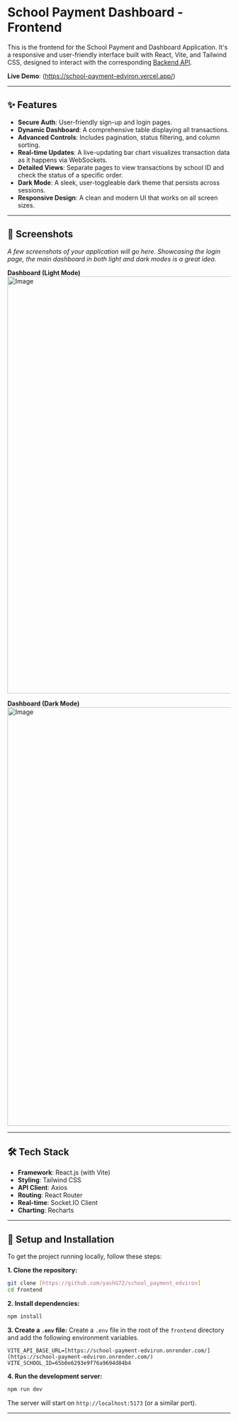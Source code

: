 # School Payment Dashboard - Frontend

This is the frontend for the School Payment and Dashboard Application. It's a responsive and user-friendly interface built with React, Vite, and Tailwind CSS, designed to interact with the corresponding [Backend API](https://school-payment-edviron.onrender.com/).

**Live Demo**: (https://school-payment-edviron.vercel.app/)

---

## ✨ Features

-   **Secure Auth**: User-friendly sign-up and login pages.
-   **Dynamic Dashboard**: A comprehensive table displaying all transactions.
-   **Advanced Controls**: Includes pagination, status filtering, and column sorting.
-   **Real-time Updates**: A live-updating bar chart visualizes transaction data as it happens via WebSockets.
-   **Detailed Views**: Separate pages to view transactions by school ID and check the status of a specific order.
-   **Dark Mode**: A sleek, user-toggleable dark theme that persists across sessions.
-   **Responsive Design**: A clean and modern UI that works on all screen sizes.

---

## 📸 Screenshots

*A few screenshots of your application will go here. Showcasing the login page, the main dashboard in both light and dark modes is a great idea.*

**Dashboard (Light Mode)**
<img width="1919" height="939" alt="Image" src="https://github.com/user-attachments/assets/b2427874-d7f2-425e-9d15-e520c16b46d3" />


**Dashboard (Dark Mode)**
<img width="1913" height="943" alt="Image" src="https://github.com/user-attachments/assets/57ad8366-9519-4dfa-b327-d12cc788cbe5" />


---

## 🛠️ Tech Stack

-   **Framework**: React.js (with Vite)
-   **Styling**: Tailwind CSS
-   **API Client**: Axios
-   **Routing**: React Router
-   **Real-time**: Socket.IO Client
-   **Charting**: Recharts

---

## 🚀 Setup and Installation

To get the project running locally, follow these steps:

**1. Clone the repository:**
```bash
git clone [https://github.com/yashG72/school_payment_edviron]
cd frontend
```

**2. Install dependencies:**
```bash
npm install
```

**3. Create a `.env` file:**
Create a `.env` file in the root of the `frontend` directory and add the following environment variables.

```env
VITE_API_BASE_URL=[https://school-payment-edviron.onrender.com/](https://school-payment-edviron.onrender.com/)
VITE_SCHOOL_ID=65b0e6293e9f76a9694d84b4
```

**4. Run the development server:**
```bash
npm run dev
```
The server will start on `http://localhost:5173` (or a similar port).

---

